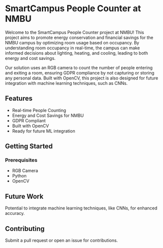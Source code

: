 # SmartCampus People Counter at NMBU

Welcome to the SmartCampus People Counter project at NMBU! This project aims to promote energy conservation and financial savings for the NMBU campus by optimizing room usage based on occupancy. By understanding room occupancy in real-time, the campus can make informed decisions about lighting, heating, and cooling, leading to both energy and cost savings.

Our solution uses an RGB camera to count the number of people entering and exiting a room, ensuring GDPR compliance by not capturing or storing any personal data. Built with OpenCV, this project is also designed for future integration with machine learning techniques, such as CNNs.

## Features
- Real-time People Counting
- Energy and Cost Savings for NMBU
- GDPR Compliant
- Built with OpenCV
- Ready for future ML integration

## Getting Started

### Prerequisites
- RGB Camera
- Python
- OpenCV

## Future Work
Potential to integrate machine learning techniques, like CNNs, for enhanced accuracy.

## Contributing
Submit a pull request or open an issue for contributions.

